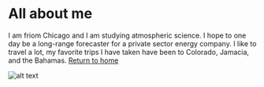 # All about me

I am friom Chicago and I am studying atmospheric science. I hope to one day be a long-range forecaster for a private sector energy company. I like to travel a lot, my favorite trips I have taken have been to Colorado, Jamacia, and the Bahamas. 
[Return to home](README.md)

![alt text](https://cdn.choosechicago.com/uploads/2019/05/loop-1800x900.jpg)

